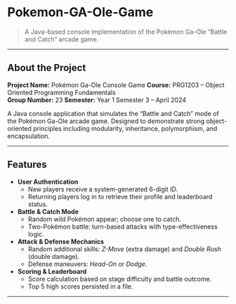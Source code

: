 # Pokemon-GA-Ole-Game
> A Java-based console implementation of the Pokémon Ga-Ole “Battle and Catch” arcade game.
---

## About the Project
**Project Name:** Pokémon Ga-Ole Console Game
**Course:** PRG1203 – Object Oriented Programming Fundamentals  
**Group Number:** 23
**Semester:** Year 1 Semester 3 – April 2024

A Java console application that simulates the “Battle and Catch” mode of the Pokémon Ga-Ole arcade game. Designed to demonstrate strong object-oriented principles including modularity, inheritance, polymorphism, and encapsulation.

---

## Features
- **User Authentication**  
  - New players receive a system-generated 6-digit ID.  
  - Returning players log in to retrieve their profile and leaderboard status.
- **Battle & Catch Mode**  
  - Random wild Pokémon appear; choose one to catch.  
  - Two-Pokémon battle: turn-based attacks with type-effectiveness logic.
- **Attack & Defense Mechanics**  
  - Random additional skills: *Z-Move* (extra damage) and *Double Rush* (double damage).  
  - Defense maneuvers: *Head-On* or *Dodge*.
- **Scoring & Leaderboard**  
  - Score calculation based on stage difficulty and battle outcome.  
  - Top 5 high scores persisted in a file.

---

